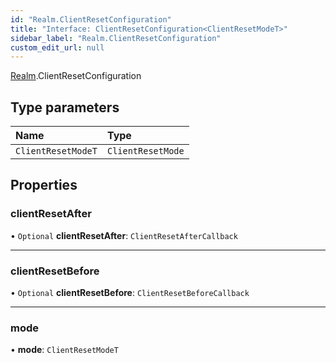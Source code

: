 ```yaml
---
id: "Realm.ClientResetConfiguration"
title: "Interface: ClientResetConfiguration<ClientResetModeT>"
sidebar_label: "Realm.ClientResetConfiguration"
custom_edit_url: null
---
```


[Realm](../namespaces/Realm).ClientResetConfiguration

## Type parameters

| Name | Type |
| :------ | :------ |
| `ClientResetModeT` | `ClientResetMode` |

## Properties

### clientResetAfter

• `Optional` **clientResetAfter**: `ClientResetAfterCallback`

___

### clientResetBefore

• `Optional` **clientResetBefore**: `ClientResetBeforeCallback`

___

### mode

• **mode**: `ClientResetModeT`

